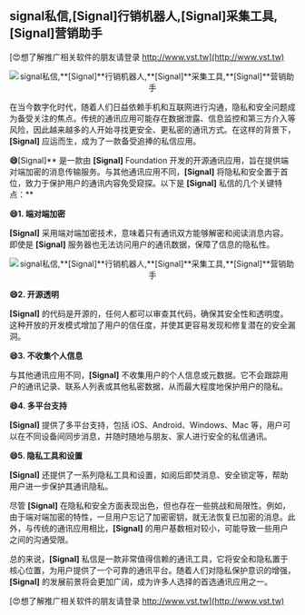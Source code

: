 ## **signal私信,**[Signal]**行销机器人,**[Signal]**采集工具,**[Signal]**营销助手**

[😍想了解推广相关软件的朋友请登录 http://www.vst.tw](http://www.vst.tw)

 <center><img src="https://vst.tw/MP4/tuiguang/png/1.png" alt="signal私信,**[Signal]**行销机器人,**[Signal]**采集工具,**[Signal]**营销助手"></center>

在当今数字化时代，随着人们日益依赖手机和互联网进行沟通，隐私和安全问题成为备受关注的焦点。传统的通讯应用可能存在数据泄露、信息监控和第三方介入等风险，因此越来越多的人开始寻找更安全、更私密的通讯方式。在这样的背景下，**[Signal]** 应运而生，成为了一款备受追捧的私信应用。

**😄**[Signal]** 是一款由 **[Signal]** Foundation 开发的开源通讯应用，旨在提供端对端加密的消息传输服务。与其他通讯应用不同，**[Signal]** 将隐私和安全置于首位，致力于保护用户的通讯内容免受窥探。以下是 **[Signal]** 私信的几个关键特点：**

**😄1. 端对端加密**

**[Signal]** 采用端对端加密技术，意味着只有通讯双方能够解密和阅读消息内容。即使是 **[Signal]** 服务器也无法访问用户的通讯数据，保障了信息的隐私性。

 <center><img src="https://vst.tw/MP4/tuiguang/png/1.png" alt="signal私信,**[Signal]**行销机器人,**[Signal]**采集工具,**[Signal]**营销助手"></center>

**😄2. 开源透明**

**[Signal]** 的代码是开源的，任何人都可以审查其代码，确保其安全性和透明度。这种开放的开发模式增加了用户的信任度，并使其更容易发现和修复潜在的安全漏洞。

**😄3. 不收集个人信息**

与其他通讯应用不同，**[Signal]** 不收集用户的个人信息或元数据。它不会跟踪用户的通讯记录、联系人列表或其他私密数据，从而最大程度地保护用户的隐私。

**😄4. 多平台支持**

**[Signal]** 提供了多平台支持，包括 iOS、Android、Windows、Mac 等，用户可以在不同设备间同步消息，并随时随地与朋友、家人进行安全的私信通讯。

**😄5. 隐私工具和设置**

**[Signal]** 还提供了一系列隐私工具和设置，如阅后即焚消息、安全锁定等，帮助用户进一步保护其通讯隐私。

尽管 **[Signal]** 在隐私和安全方面表现出色，但也存在一些挑战和局限性。例如，由于端对端加密的特性，一旦用户忘记了加密密钥，就无法恢复已加密的消息。此外，与传统的通讯应用相比，**[Signal]** 的用户基数相对较小，可能导致一些用户之间的沟通受限。

总的来说，**[Signal]** 私信是一款非常值得信赖的通讯工具，它将安全和隐私置于核心位置，为用户提供了一个可靠的通讯平台。随着人们对隐私保护意识的增强，**[Signal]** 的发展前景将会更加广阔，成为许多人选择的首选通讯应用之一。

[😍想了解推广相关软件的朋友请登录 http://www.vst.tw](http://www.vst.tw)



